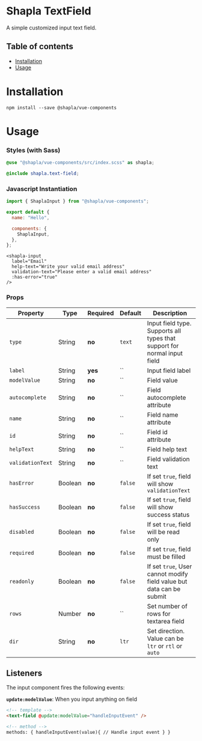 # Shapla TextField

A simple customized input text field.

## Table of contents

- [Installation](#installation)
- [Usage](#usage)

# Installation

```
npm install --save @shapla/vue-components
```

# Usage

### Styles (with Sass)

```scss
@use "@shapla/vue-components/src/index.scss" as shapla;

@include shapla.text-field;
```

### Javascript Instantiation

```js
import { ShaplaInput } from "@shapla/vue-components";

export default {
  name: "Hello",

  components: {
    ShaplaInput,
  },
};
```

```vue
<shapla-input
  label="Email"
  help-text="Write your valid email address"
  validation-text="Please enter a valid email address"
  :has-error="true"
/>
```

### Props

| Property         | Type    | Required | Default | Description                                                              |
| ---------------- | ------- | -------- | ------- | ------------------------------------------------------------------------ |
| `type`           | String  | **no**   | `text`  | Input field type. Supports all types that support for normal input field |
| `label`          | String  | **yes**  | ``      | Input field label                                                        |
| `modelValue`     | String  | **no**   | ``      | Field value                                                              |
| `autocomplete`   | String  | **no**   | ``      | Field autocomplete attribute                                             |
| `name`           | String  | **no**   | ``      | Field name attribute                                                     |
| `id`             | String  | **no**   | ``      | Field id attribute                                                       |
| `helpText`       | String  | **no**   | ``      | Field help text                                                          |
| `validationText` | String  | **no**   | ``      | Field validation text                                                    |
| `hasError`       | Boolean | **no**   | `false` | If set `true`, field will show `validationText`                          |
| `hasSuccess`     | Boolean | **no**   | `false` | If set `true`, field will show success status                            |
| `disabled`       | Boolean | **no**   | `false` | If set `true`, field will be read only                                   |
| `required`       | Boolean | **no**   | `false` | If set `true`, field must be filled                                      |
| `readonly`       | Boolean | **no**   | `false` | If set `true`, User cannot modify field value but data can be submit     |
| `rows`           | Number  | **no**   | ``      | Set number of rows for textarea field                                    |
| `dir`            | String  | **no**   | `ltr`   | Set direction. Value can be `ltr` or `rtl` or `auto`                     |

## Listeners

The input component fires the following events:

**`update:modelValue`**: When you input anything on field

```html
<!-- template -->
<text-field @update:modelValue="handleInputEvent" />

<!-- method -->
methods: { handleInputEvent(value){ // Handle input event } }
```
